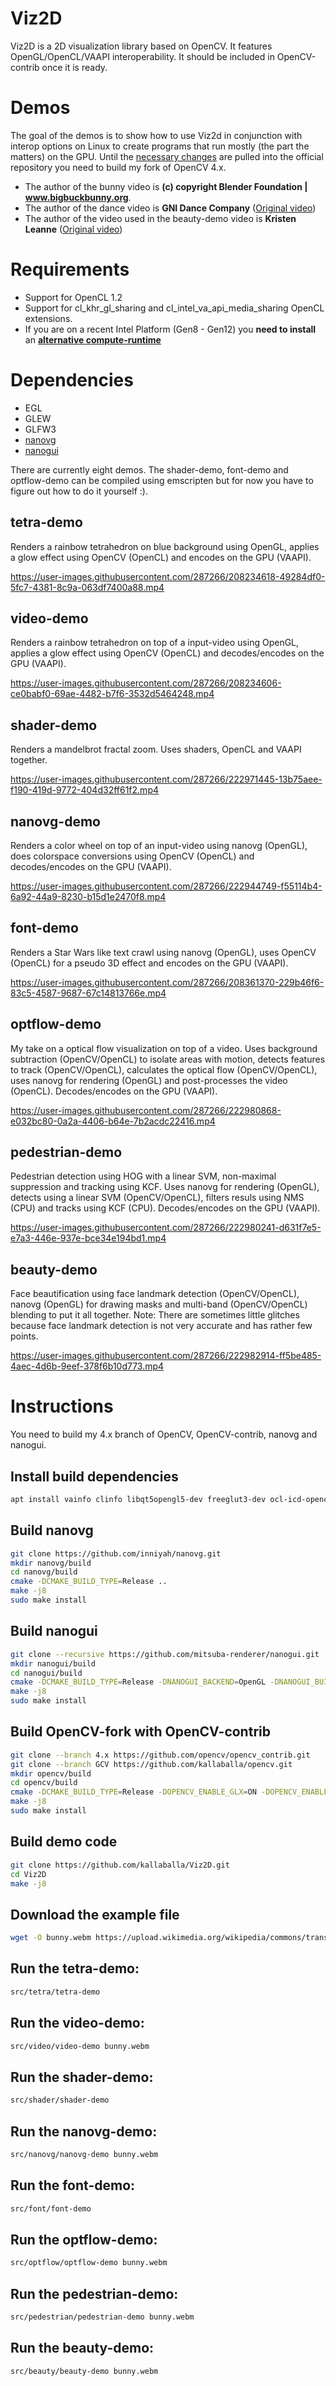 # Viz2D
Viz2D is a 2D visualization library based on OpenCV.
It features OpenGL/OpenCL/VAAPI interoperability. 
It should be included in OpenCV-contrib once it is ready.

# Demos
The goal of the demos is to show how to use Viz2d in conjunction with interop options on Linux to create programs that run mostly (the part the matters) on the GPU. Until the [necessary changes](https://github.com/opencv/opencv/pulls/kallaballa) are pulled into the official repository you need to build my fork of OpenCV 4.x.

* The author of the bunny video is **(c) copyright Blender Foundation | www.bigbuckbunny.org**.
* The author of the dance video is **GNI Dance Company** ([Original video](https://www.youtube.com/watch?v=yg6LZtNeO_8))
* The author of the video used in the beauty-demo video is **Kristen Leanne** ([Original video](https://www.youtube.com/watch?v=hUAT8Jm_dvw&t=11s))

# Requirements
* Support for OpenCL 1.2
* Support for cl_khr_gl_sharing and cl_intel_va_api_media_sharing OpenCL extensions.
* If you are on a recent Intel Platform (Gen8 - Gen12) you **need to install** an [**alternative compute-runtime**](https://github.com/kallaballa/compute-runtime)

# Dependencies
* EGL
* GLEW
* GLFW3
* [nanovg](https://github.com/inniyah/nanovg)
* [nanogui](https://github.com/mitsuba-renderer/nanogui)

There are currently eight demos. The shader-demo, font-demo and optflow-demo can be compiled using emscripten but for now you have to figure out  how to do it yourself :).

## tetra-demo
Renders a rainbow tetrahedron on blue background using OpenGL, applies a glow effect using OpenCV (OpenCL) and encodes on the GPU (VAAPI).

https://user-images.githubusercontent.com/287266/208234618-49284df0-5fc7-4381-8c9a-063df7400a88.mp4

## video-demo
Renders a rainbow tetrahedron on top of a input-video using OpenGL, applies a glow effect using OpenCV (OpenCL) and decodes/encodes on the GPU (VAAPI).

https://user-images.githubusercontent.com/287266/208234606-ce0babf0-69ae-4482-b7f6-3532d5464248.mp4

## shader-demo
Renders a mandelbrot fractal zoom. Uses shaders, OpenCL and VAAPI together.

https://user-images.githubusercontent.com/287266/222971445-13b75aee-f190-419d-9772-404d32ff61f2.mp4

## nanovg-demo
Renders a color wheel on top of an input-video using nanovg (OpenGL), does colorspace conversions using OpenCV (OpenCL) and decodes/encodes on the GPU (VAAPI).

https://user-images.githubusercontent.com/287266/222944749-f55114b4-6a92-44a9-8230-b15d1e2470f8.mp4

## font-demo
Renders a Star Wars like text crawl using nanovg (OpenGL), uses OpenCV (OpenCL) for a pseudo 3D effect and encodes on the GPU (VAAPI).

https://user-images.githubusercontent.com/287266/208361370-229b46f6-83c5-4587-9687-67c14813766e.mp4

## optflow-demo
My take on a optical flow visualization on top of a video. Uses background subtraction (OpenCV/OpenCL) to isolate areas with motion, detects features to track (OpenCV/OpenCL), calculates the optical flow (OpenCV/OpenCL), uses nanovg for rendering (OpenGL) and post-processes the video (OpenCL). Decodes/encodes on the GPU (VAAPI).

https://user-images.githubusercontent.com/287266/222980868-e032bc80-0a2a-4406-b64e-7b2acdc22416.mp4

## pedestrian-demo
Pedestrian detection using HOG with a linear SVM, non-maximal suppression and tracking using KCF. Uses nanovg for rendering (OpenGL), detects using a linear SVM (OpenCV/OpenCL), filters resuls using NMS (CPU) and tracks using KCF (CPU). Decodes/encodes on the GPU (VAAPI).

https://user-images.githubusercontent.com/287266/222980241-d631f7e5-e7a3-446e-937e-bce34e194bd1.mp4

## beauty-demo
Face beautification using face landmark detection (OpenCV/OpenCL), nanovg (OpenGL) for drawing masks and multi-band (OpenCV/OpenCL) blending to put it all together. Note: There are sometimes little glitches because face landmark detection is not very accurate and has rather few points.

https://user-images.githubusercontent.com/287266/222982914-ff5be485-4aec-4d6b-9eef-378f6b10d773.mp4

# Instructions
You need to build my 4.x branch of OpenCV, OpenCV-contrib, nanovg and nanogui.

## Install build dependencies

```bash
apt install vainfo clinfo libqt5opengl5-dev freeglut3-dev ocl-icd-opencl-dev libavcodec-dev libavdevice-dev libavfilter-dev libavformat-dev libavutil-dev libpostproc-dev libswresample-dev libswscale-dev libglfw3-dev libstb-dev libglew-dev cmake make git-core build-essential opencl-clhpp-headers pkg-config zlib1g-dev doxygen
```

## Build nanovg

```bash
git clone https://github.com/inniyah/nanovg.git
mkdir nanovg/build
cd nanovg/build
cmake -DCMAKE_BUILD_TYPE=Release ..
make -j8
sudo make install
```

## Build nanogui

```bash
git clone --recursive https://github.com/mitsuba-renderer/nanogui.git
mkdir nanogui/build
cd nanogui/build
cmake -DCMAKE_BUILD_TYPE=Release -DNANOGUI_BACKEND=OpenGL -DNANOGUI_BUILD_EXAMPLES=OFF -DNANOGUI_BUILD_GLFW=OFF -DNANOGUI_BUILD_PYTHON=OFF ..
make -j8
sudo make install
```

## Build OpenCV-fork with OpenCV-contrib

```bash
git clone --branch 4.x https://github.com/opencv/opencv_contrib.git
git clone --branch GCV https://github.com/kallaballa/opencv.git
mkdir opencv/build
cd opencv/build
cmake -DCMAKE_BUILD_TYPE=Release -DOPENCV_ENABLE_GLX=ON -DOPENCV_ENABLE_EGL=ON -DOPENCV_FFMPEG_ENABLE_LIBAVDEVICE=ON -DWITH_OPENGL=ON -DWITH_QT=ON -DWITH_FFMPEG=ON -DOPENCV_FFMPEG_SKIP_BUILD_CHECK=ON -DWITH_VA=ON -DWITH_VA_INTEL=ON -DBUILD_PERF_TESTS=OFF -DBUILD_TESTS=OFF -DBUILD_EXAMPLES=OFF -DOPENCV_EXTRA_MODULES_PATH=../../opencv_contrib/modules/ -D BUILD_opencv_aruco=OFF ..
make -j8
sudo make install
```

## Build demo code

```bash
git clone https://github.com/kallaballa/Viz2D.git
cd Viz2D
make -j8
```
## Download the example file
```bash
wget -O bunny.webm https://upload.wikimedia.org/wikipedia/commons/transcoded/f/f3/Big_Buck_Bunny_first_23_seconds_1080p.ogv/Big_Buck_Bunny_first_23_seconds_1080p.ogv.1080p.vp9.webm
```
## Run the tetra-demo:

```bash
src/tetra/tetra-demo
```

## Run the video-demo:

```bash
src/video/video-demo bunny.webm
```

## Run the shader-demo:

```bash
src/shader/shader-demo
```

## Run the nanovg-demo:

```bash
src/nanovg/nanovg-demo bunny.webm
```

## Run the font-demo:

```bash
src/font/font-demo
```

## Run the optflow-demo:

```bash
src/optflow/optflow-demo bunny.webm
```

## Run the pedestrian-demo:

```bash
src/pedestrian/pedestrian-demo bunny.webm
```

## Run the beauty-demo:

```bash
src/beauty/beauty-demo bunny.webm
```

